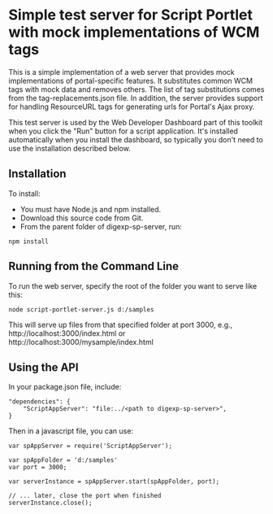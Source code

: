 # Simple test server for Script Portlet with mock implementations of WCM tags

This is a simple implementation of a web server that provides mock implementations 
of portal-specific features. It substitutes common WCM tags with mock data and
removes others. The list of tag substitutions comes from the tag-replacements.json
file. In addition, the server provides support for handling ResourceURL tags for
generating urls for Portal's Ajax proxy.

This test server is used by the Web Developer Dashboard part of this toolkit when
you click the "Run" button for a script application. It's installed automatically 
when you install the dashboard, so typically you don't need to use the installation
described below.

## Installation
To install:
- You must have Node.js and npm installed.
- Download this source code from Git.
- From the parent folder of digexp-sp-server, run:
```
npm install
```

## Running from the Command Line
To run the web server, specify the root of the folder you want to serve like this:
```
node script-portlet-server.js d:/samples
```

This will serve up files from that specified folder at port 3000, e.g., http://localhost:3000/index.html or http://localhost:3000/mysample/index.html

## Using the API
In your package.json file, include:

```
"dependencies": {
    "ScriptAppServer": "file:../<path to digexp-sp-server>",
}
```

Then in a javascript file, you can use:

```
var spAppServer = require('ScriptAppServer');

var spAppFolder = 'd:/samples'
var port = 3000;

var serverInstance = spAppServer.start(spAppFolder, port);

// ... later, close the port when finished
serverInstance.close();
```
